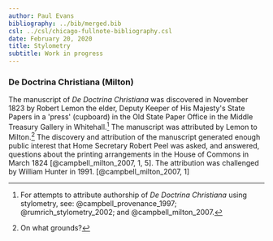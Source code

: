 ```yaml
---
author: Paul Evans
bibliography: ../bib/merged.bib
csl: ../csl/chicago-fullnote-bibliography.csl
date: February 20, 2020
title: Stylometry
subtitle: Work in progress
---
```

### De Doctrina Christiana (Milton)

The manuscript of *De Doctrina Christiana* was discovered in November
1823 by Robert Lemon the elder, Deputy Keeper of His Majesty's State
Papers in a 'press' (cupboard) in the Old State Paper Office in the
Middle Treasury Gallery in Whitehall.[^1] The manuscript was
attributed by Lemon to Milton.[^2] The discovery and attribution
of the manuscript generated enough public interest that Home Secretary
Robert Peel was asked, and answered, questions about the printing
arrangements in the House of Commons in March 1824 [@campbell_milton_2007,
1, 5]. The attribution was challenged by William Hunter in 1991.
[@campbell_milton_2007, 1]

[^1]: For attempts to attribute authorship of *De Doctrina Christiana*
using stylometry, see: @campbell_provenance_1997; @rumrich_stylometry_2002;
and @campbell_milton_2007.

[^2]: On what grounds?
